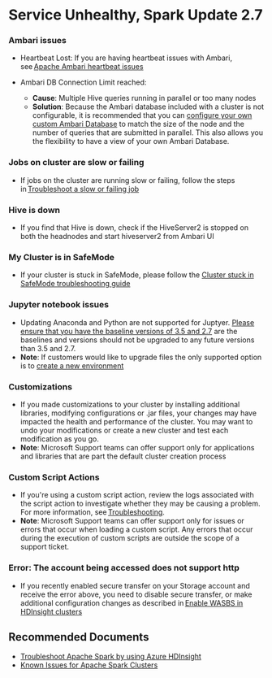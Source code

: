 <properties
    pageTitle="Service Unhealthy Spark Update"
    description="Service Unhealthy Spark Update"
    service="microsoft.hdinsight"
    resource="clusters"
    authors="v-miegge"
    ms.author="jaserano"
    selfhelptype="generic"
    articleId="44469f33-c07e-4566-a098-2268afdebd8a"
    supportTopicIds="32636497"
    resourceTags=""
    productPesIds="15078"
    cloudEnvironments="public"
/>

# Service Unhealthy, Spark Update 2.7

### Ambari issues

* Heartbeat Lost: If you are having heartbeat issues with Ambari, see [Apache Ambari heartbeat issues](https://docs.microsoft.com/azure/hdinsight/hadoop/apache-ambari-troubleshoot-heartbeat-issues)
* Ambari DB Connection Limit reached:

  * **Cause**: Multiple Hive queries running in parallel or too many nodes
  * **Solution**: Because the Ambari database included with a cluster is not configurable, it is recommended that you can [configure your own custom Ambari Database](https://docs.microsoft.com//azure/hdinsight/hdinsight-custom-ambari-db) to match the size of the node and the number of queries that are submitted in parallel. This also allows you the flexibility to have a view of your own Ambari Database.

### Jobs on cluster are slow or failing

* If jobs on the cluster are running slow or failing, follow the steps in [Troubleshoot a slow or failing job](https://docs.microsoft.com/azure/hdinsight/hdinsight-troubleshoot-failed-cluster)

### Hive is down

* If you find that Hive is down, check if the HiveServer2 is stopped on both the headnodes and start hiveserver2 from Ambari UI

### My Cluster is in SafeMode

* If your cluster is stuck in SafeMode, please follow the [Cluster stuck in SafeMode troubleshooting guide](https://docs.microsoft.com//azure/hdinsight/hadoop/hdinsight-hdfs-troubleshoot-safe-mode)

### Jupyter notebook issues

* Updating Anaconda and Python are not supported for Juptyer. [Please ensure that you have the baseline versions of 3.5 and 2.7](https://docs.microsoft.com//azure/hdinsight/spark/apache-spark-python-package-installation#understand-default-python-installation) are the baselines and versions should not be upgraded to any future versions than 3.5 and 2.7.
* **Note**: If customers would like to upgrade files the only supported option is to [create a new environment](https://github.com/MicrosoftDocs/azure-docs/blob/master/articles/hdinsight/spark/apache-spark-python-package-installation.md)

### Customizations

* If you made customizations to your cluster by installing additional libraries, modifying configurations or .jar files, your changes may have impacted the health and performance of the cluster. You may want to undo your modifications or create a new cluster and test each modification as you go.
* **Note**: Microsoft Support teams can offer support only for applications and libraries that are part the default cluster creation process

### Custom Script Actions

* If you're using a custom script action, review the logs associated with the script action to investigate whether they may be causing a problem. For more information, see [Troubleshooting](https://docs.microsoft.com/azure/hdinsight/hdinsight-hadoop-customize-cluster-linux#troubleshooting).
* **Note**: Microsoft Support teams can offer support only for issues or errors that occur when loading a custom script. Any errors that occur during the execution of custom scripts are outside the scope of a support ticket.

### Error: The account being accessed does not support http

* If you recently enabled secure transfer on your Storage account and receive the error above, you need to disable secure transfer, or make additional configuration changes as described in [Enable WASBS in HDInsight clusters](https://hdinsight.github.io/hdfs/wasbs-common-problems-regarding-to-wasbs.html)

## **Recommended Documents**

* [Troubleshoot Apache Spark by using Azure HDInsight](https://docs.microsoft.com/azure/hdinsight/spark/apache-troubleshoot-spark)
* [Known Issues for Apache Spark Clusters](https://docs.microsoft.com/azure/hdinsight/spark/apache-spark-known-issues)

